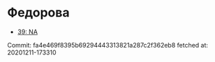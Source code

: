 # Федорова
- [39: NA](39.md)

Commit: fa4e469f8395b69294443313821a287c2f362eb8
 fetched at: 20201211-173310
